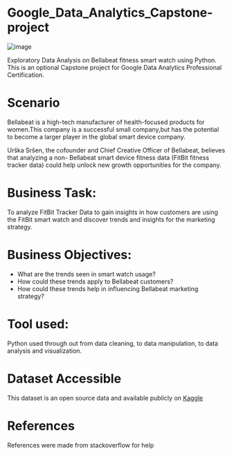 # Google_Data_Analytics_Capstone-project
![image](https://user-images.githubusercontent.com/81607668/127726632-fe6da755-6267-4227-8740-77d3275f446e.png) 

Exploratory Data Analysis on Bellabeat fitness smart watch using Python. This is an optional Capstone project for Google Data Analytics Professional Certification.
# Scenario
Bellabeat is a high-tech manufacturer of health-focused products for women.This company is a successful small company,but has the potential to become a larger player in the global smart device company.

Urška Sršen, the cofounder and Chief Creative Officer of Bellabeat, believes that analyzing a non- Bellabeat smart device fitness data (FitBit fitness tracker data) could help unlock new growth opportunities for the company.
# Business Task:
To analyze FitBit Tracker Data to gain insights in how customers are using the FitBit smart watch and discover trends and insights for the marketing strategy.
# Business Objectives:
* What are the trends seen in smart watch usage?
* How could these trends apply to Bellabeat customers?
* How could these trends help in influencing Bellabeat marketing strategy?
# Tool used:
Python used through out from data cleaning, to data manipulation, to data analysis and visualization.
# Dataset Accessible
This dataset is an open source data and available publicly on [Kaggle](https://www.kaggle.com/datasets/arashnic/fitbit)
# References
References were made from stackoverflow for help
